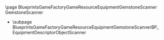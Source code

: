 \page BlueprintsGameFactoryGameResourceEquipmentGemstoneScanner GemstoneScanner
- \subpage BlueprintsGameFactoryGameResourceEquipmentGemstoneScannerBP_EquipmentDescriptorObjectScanner

